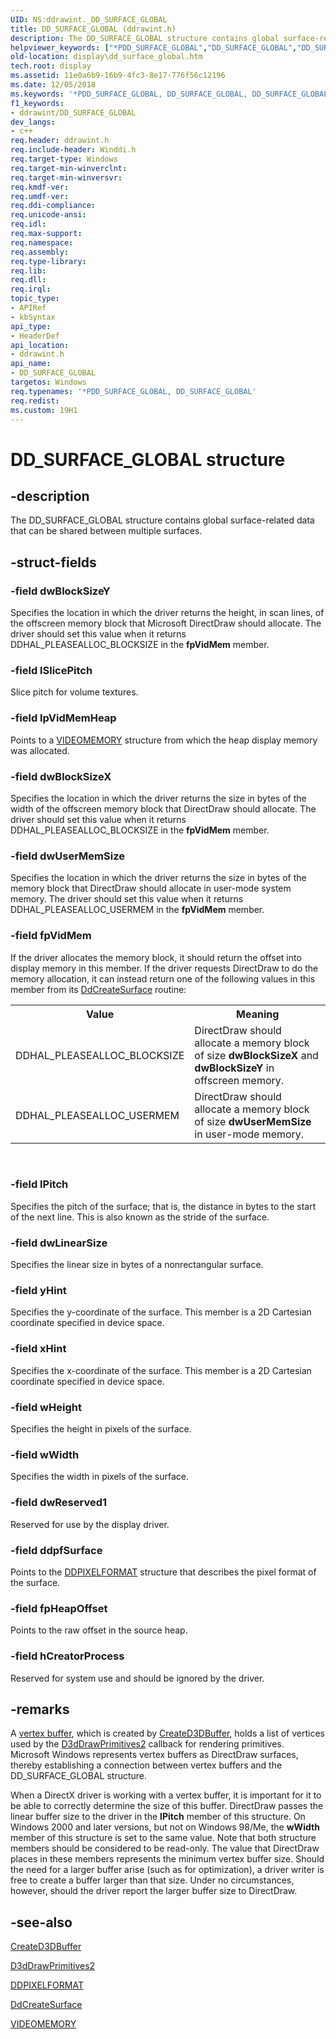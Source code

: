 ```yaml
---
UID: NS:ddrawint._DD_SURFACE_GLOBAL
title: DD_SURFACE_GLOBAL (ddrawint.h)
description: The DD_SURFACE_GLOBAL structure contains global surface-related data that can be shared between multiple surfaces.
helpviewer_keywords: ["*PDD_SURFACE_GLOBAL","DD_SURFACE_GLOBAL","DD_SURFACE_GLOBAL structure [Display Devices]","PDD_SURFACE_GLOBAL","PDD_SURFACE_GLOBAL structure pointer [Display Devices]","ddrawint/DD_SURFACE_GLOBAL","ddrawint/PDD_SURFACE_GLOBAL","ddstrcts_83ae0625-9b08-4380-bd3a-d8d67675a48b.xml","display.dd_surface_global"]
old-location: display\dd_surface_global.htm
tech.root: display
ms.assetid: 11e0a6b9-16b9-4fc3-8e17-776f56c12196
ms.date: 12/05/2018
ms.keywords: '*PDD_SURFACE_GLOBAL, DD_SURFACE_GLOBAL, DD_SURFACE_GLOBAL structure [Display Devices], PDD_SURFACE_GLOBAL, PDD_SURFACE_GLOBAL structure pointer [Display Devices], ddrawint/DD_SURFACE_GLOBAL, ddrawint/PDD_SURFACE_GLOBAL, ddstrcts_83ae0625-9b08-4380-bd3a-d8d67675a48b.xml, display.dd_surface_global'
f1_keywords:
- ddrawint/DD_SURFACE_GLOBAL
dev_langs:
- c++
req.header: ddrawint.h
req.include-header: Winddi.h
req.target-type: Windows
req.target-min-winverclnt: 
req.target-min-winversvr: 
req.kmdf-ver: 
req.umdf-ver: 
req.ddi-compliance: 
req.unicode-ansi: 
req.idl: 
req.max-support: 
req.namespace: 
req.assembly: 
req.type-library: 
req.lib: 
req.dll: 
req.irql: 
topic_type:
- APIRef
- kbSyntax
api_type:
- HeaderDef
api_location:
- ddrawint.h
api_name:
- DD_SURFACE_GLOBAL
targetos: Windows
req.typenames: '*PDD_SURFACE_GLOBAL, DD_SURFACE_GLOBAL'
req.redist: 
ms.custom: 19H1
---
```


# DD_SURFACE_GLOBAL structure


## -description


The DD_SURFACE_GLOBAL structure contains global surface-related data that can be shared between multiple surfaces.


## -struct-fields




### -field dwBlockSizeY

Specifies the location in which the driver returns the height, in scan lines, of the offscreen memory block that Microsoft DirectDraw should allocate. The driver should set this value when it returns DDHAL_PLEASEALLOC_BLOCKSIZE in the <b>fpVidMem</b> member.


### -field lSlicePitch

Slice pitch for volume textures.


### -field lpVidMemHeap

Points to a <a href="https://docs.microsoft.com/windows/desktop/api/ddrawint/ns-ddrawint-videomemory">VIDEOMEMORY</a> structure from which the heap display memory was allocated. 


### -field dwBlockSizeX

Specifies the location in which the driver returns the size in bytes of the width of the offscreen memory block that DirectDraw should allocate. The driver should set this value when it returns DDHAL_PLEASEALLOC_BLOCKSIZE in the <b>fpVidMem</b> member.


### -field dwUserMemSize

Specifies the location in which the driver returns the size in bytes of the memory block that DirectDraw should allocate in user-mode system memory. The driver should set this value when it returns DDHAL_PLEASEALLOC_USERMEM in the <b>fpVidMem</b> member.


### -field fpVidMem

If the driver allocates the memory block, it should return the offset into display memory in this member. If the driver requests DirectDraw to do the memory allocation, it can instead return one of the following values in this member from its <a href="https://docs.microsoft.com/previous-versions/windows/hardware/drivers/ff549263(v=vs.85)">DdCreateSurface</a> routine:

<table>
<tr>
<th>Value</th>
<th>Meaning</th>
</tr>
<tr>
<td>
DDHAL_PLEASEALLOC_BLOCKSIZE

</td>
<td>
DirectDraw should allocate a memory block of size <b>dwBlockSizeX</b> and <b>dwBlockSizeY</b> in offscreen memory.

</td>
</tr>
<tr>
<td>
DDHAL_PLEASEALLOC_USERMEM

</td>
<td>
DirectDraw should allocate a memory block of size <b>dwUserMemSize</b> in user-mode memory.

</td>
</tr>
</table>
 


### -field lPitch

Specifies the pitch of the surface; that is, the distance in bytes to the start of the next line. This is also known as the stride of the surface.


### -field dwLinearSize

Specifies the linear size in bytes of a nonrectangular surface.


### -field yHint

Specifies the y-coordinate of the surface. This member is a 2D Cartesian coordinate specified in device space.


### -field xHint

Specifies the x-coordinate of the surface. This member is a 2D Cartesian coordinate specified in device space.


### -field wHeight

Specifies the height in pixels of the surface.


### -field wWidth

Specifies the width in pixels of the surface.


### -field dwReserved1

Reserved for use by the display driver.


### -field ddpfSurface

Points to the <a href="https://docs.microsoft.com/windows-hardware/drivers/ddi/content/ksmedia/ns-ksmedia-_ddpixelformat">DDPIXELFORMAT</a> structure that describes the pixel format of the surface.


### -field fpHeapOffset

Points to the raw offset in the source heap.


### -field hCreatorProcess

Reserved for system use and should be ignored by the driver. 


## -remarks



A <a href="https://docs.microsoft.com/windows-hardware/drivers/display/direct3d-vertex-buffers">vertex buffer</a>, which is created by <a href="https://docs.microsoft.com/windows/desktop/api/ddrawint/nc-ddrawint-pdd_createsurface">CreateD3DBuffer</a>, holds a list of vertices used by the <a href="https://docs.microsoft.com/windows-hardware/drivers/ddi/content/d3dhal/nc-d3dhal-lpd3dhal_drawprimitives2cb">D3dDrawPrimitives2</a> callback for rendering primitives. Microsoft Windows represents vertex buffers as DirectDraw surfaces, thereby establishing a connection between vertex buffers and the DD_SURFACE_GLOBAL structure.

When a DirectX driver is working with a vertex buffer, it is important for it to be able to correctly determine the size of this buffer. DirectDraw passes the linear buffer size to the driver in the <b>lPitch</b> member of this structure. On Windows 2000 and later versions, but not on Windows 98/Me, the <b>wWidth</b> member of this structure is set to the same value. Note that both structure members should be considered to be read-only. The value that DirectDraw places in these members represents the minimum vertex buffer size. Should the need for a larger buffer arise (such as for optimization), a driver writer is free to create a buffer larger than that size. Under no circumstances, however, should the driver report the larger buffer size to DirectDraw.




## -see-also




<a href="https://docs.microsoft.com/windows/desktop/api/ddrawint/nc-ddrawint-pdd_createsurface">CreateD3DBuffer</a>



<a href="https://docs.microsoft.com/windows-hardware/drivers/ddi/content/d3dhal/nc-d3dhal-lpd3dhal_drawprimitives2cb">D3dDrawPrimitives2</a>



<a href="https://docs.microsoft.com/windows-hardware/drivers/ddi/content/ksmedia/ns-ksmedia-_ddpixelformat">DDPIXELFORMAT</a>



<a href="https://docs.microsoft.com/previous-versions/windows/hardware/drivers/ff549263(v=vs.85)">DdCreateSurface</a>



<a href="https://docs.microsoft.com/windows/desktop/api/ddrawint/ns-ddrawint-videomemory">VIDEOMEMORY</a>
 

 

